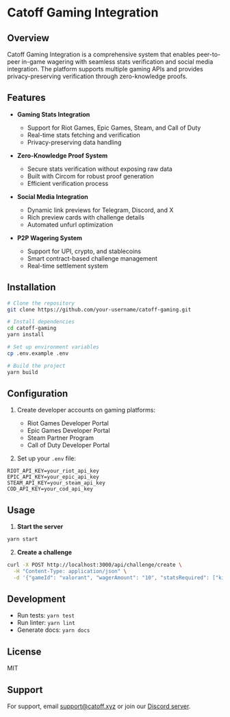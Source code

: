 # Catoff Gaming Integration

## Overview

Catoff Gaming Integration is a comprehensive system that enables peer-to-peer in-game wagering with seamless stats verification and social media integration. The platform supports multiple gaming APIs and provides privacy-preserving verification through zero-knowledge proofs.

## Features

- **Gaming Stats Integration**

  - Support for Riot Games, Epic Games, Steam, and Call of Duty
  - Real-time stats fetching and verification
  - Privacy-preserving data handling

- **Zero-Knowledge Proof System**

  - Secure stats verification without exposing raw data
  - Built with Circom for robust proof generation
  - Efficient verification process

- **Social Media Integration**

  - Dynamic link previews for Telegram, Discord, and X
  - Rich preview cards with challenge details
  - Automated unfurl optimization

- **P2P Wagering System**
  - Support for UPI, crypto, and stablecoins
  - Smart contract-based challenge management
  - Real-time settlement system

## Installation

```bash
# Clone the repository
git clone https://github.com/your-username/catoff-gaming.git

# Install dependencies
cd catoff-gaming
yarn install

# Set up environment variables
cp .env.example .env

# Build the project
yarn build
```

## Configuration

1. Create developer accounts on gaming platforms:

   - Riot Games Developer Portal
   - Epic Games Developer Portal
   - Steam Partner Program
   - Call of Duty Developer Portal

2. Set up your `.env` file:

```
RIOT_API_KEY=your_riot_api_key
EPIC_API_KEY=your_epic_api_key
STEAM_API_KEY=your_steam_api_key
COD_API_KEY=your_cod_api_key
```

## Usage

1. **Start the server**

```bash
yarn start
```

2. **Create a challenge**

```bash
curl -X POST http://localhost:3000/api/challenge/create \
  -H "Content-Type: application/json" \
  -d '{"gameId": "valorant", "wagerAmount": "10", "statsRequired": ["kills", "score"]}'
```

## Development

- Run tests: `yarn test`
- Run linter: `yarn lint`
- Generate docs: `yarn docs`

## License

MIT

## Support

For support, email support@catoff.xyz or join our [Discord server](https://discord.gg/catoff).
